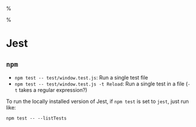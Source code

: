 %

%

# Jest

## `npm`

- `npm test -- test/window.test.js`: Run a single test file
- `npm test -- test/window.test.js -t Reload`: Run a single test in a file (`-t` takes a regular expression?)

To run the locally installed version of Jest, if `npm test` is set to `jest`, just run like:

    npm test -- --listTests
